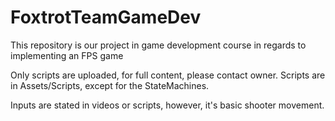 # FoxtrotTeamGameDev
This repository is our project in game development course in regards to implementing an FPS game

Only scripts are uploaded, for full content, please contact owner. Scripts are in Assets/Scripts, except for the StateMachines.

Inputs are stated in videos or scripts, however, it's basic shooter movement.